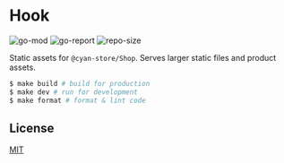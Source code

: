 # Hook

![go-mod](https://img.shields.io/github/go-mod/go-version/cyan-store/assets) ![go-report](https://goreportcard.com/badge/github.com/cyan-store/assets) ![repo-size](https://img.shields.io/github/repo-size/cyan-store/assets)

Static assets for `@cyan-store/Shop`. Serves larger static files and product assets.

```sh
$ make build # build for production
$ make dev # run for development
$ make format # format & lint code
```

## License

[MIT](LICENSE)
